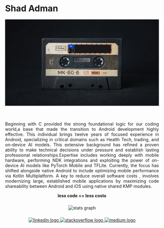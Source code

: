 # Shad Adman #

<div align="center">
<img src="https://github.com/shadmanadman/AbTrax/blob/main/poster.gif" width="720px">
</div>
<br>
<br>
<p align="justify">
Beginning with C provided the strong foundational logic for our coding world,a base that made the transition to Android development highly effective. This individual brings twelve years of focused experience in Android, specializing in critical domains such as Health Tech, trading, and on-device AI models. 
This extensive background has refined a proven ability to make technical decisions under pressure and establish lasting professional relationships.Expertise includes working deeply with mobile hardware, performing NDK integrations and exploiting the power of on-device AI models like PyTorch Mobile and TFLite. Currently, the focus has shifted alongside native Android to include optimizing mobile performance via Kotlin Multiplatform. A key to reduce overall software costs , involves modernizing large, established mobile applications by maximizing code shareability between Android and iOS using native shared KMP modules. 
</p>

<p align="center"><b>less code == less costs</b></p>

  
###

<div align="center">
  <img src="http://github-profile-summary-cards.vercel.app/api/cards/profile-details?username=shadmanadman&theme=calm" width=750  alt="stats graph"/>

</div>

###

<div align="center">
  <!-- LinkedIn -->
  <a href="https://www.linkedin.com/in/shadman-adman/" target="_blank" rel="noopener noreferrer">
    <img src="https://img.shields.io/static/v1?message=LinkedIn&logo=linkedin&label=&color=0A66C2&logoColor=white&labelColor=&style=for-the-badge" height="40" alt="linkedin logo" />
  </a>

  <!-- StackOverflow -->
  <a href="https://stackoverflow.com/users/4398123/shadman-adman" target="_blank" rel="noopener noreferrer">
    <img src="https://img.shields.io/static/v1?message=StackOverflow&logo=stackoverflow&label=&color=FE7A16&logoColor=white&labelColor=&style=for-the-badge" height="40" alt="stackoverflow logo" />
  </a>

  <!-- Medium -->
  <a href="https://medium.com/@adman.shadman" target="_blank" rel="noopener noreferrer">
    <img src="https://img.shields.io/static/v1?message=Medium&logo=medium&label=&color=000000&logoColor=white&labelColor=&style=for-the-badge" height="40" alt="medium logo" />
  </a>
</div>

###



